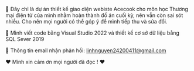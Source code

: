 💌 Đây chỉ là dự án thiết kế giao diện webiste Acecook cho môn học Thương mại điện tử của mình nhằm hoàn thành đồ án cuối kỳ, nên vẫn còn sai sót nhiều. Cho nên mọi người có thể góp ý để mình tiếp thu và sửa đổi.

📌 Mình viết code bằng Visual Studio 2022 và thiết kế cơ sở dữ liệu bằng SQL Sever 2019

💌 Thông tin email nhận phản hồi: linhnguyen24200411@gmail.com

❤️ Mình xin cảm ơn mọi người đã đọc ! ❤️
